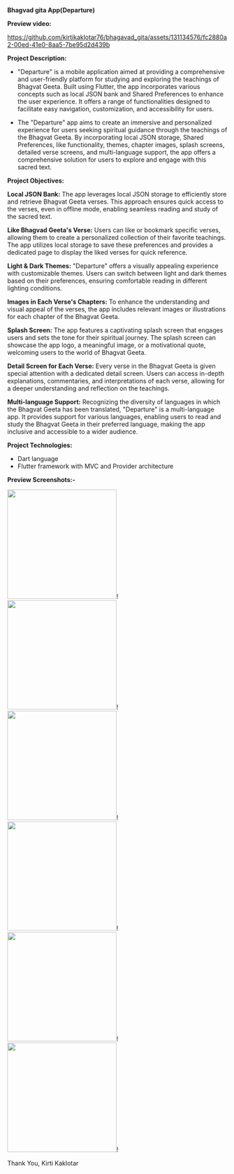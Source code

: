 **Bhagvad gita App(Departure)**


**Preview video:**

https://github.com/kirtikaklotar76/bhagavad_gita/assets/131134576/fc2880a2-00ed-41e0-8aa5-7be95d2d439b


**Project Description:**

  - "Departure" is a mobile application aimed at providing a comprehensive and user-friendly
platform for studying and exploring the teachings of Bhagvat Geeta. Built using Flutter, the app
incorporates various concepts such as local JSON bank and Shared Preferences to enhance the
user experience. It offers a range of functionalities designed to facilitate easy navigation,
customization, and accessibility for users.

  - The "Departure" app aims to create an immersive and personalized experience for users seeking
spiritual guidance through the teachings of the Bhagvat Geeta. By incorporating local JSON
storage, Shared Preferences, like functionality, themes, chapter images, splash screens, detailed
verse screens, and multi-language support, the app offers a comprehensive solution for users to
explore and engage with this sacred text.

**Project Objectives:**

**Local JSON Bank:** The app leverages local JSON storage to efficiently store and retrieve
Bhagvat Geeta verses. This approach ensures quick access to the verses, even in offline mode,
enabling seamless reading and study of the sacred text.

**Like Bhagvad Geeta's Verse:** Users can like or bookmark specific verses, allowing them to
create a personalized collection of their favorite teachings. The app utilizes local storage to save
these preferences and provides a dedicated page to display the liked verses for quick reference.

**Light & Dark Themes:** "Departure" offers a visually appealing experience with customizable
themes. Users can switch between light and dark themes based on their preferences, ensuring
comfortable reading in different lighting conditions.

**Images in Each Verse's Chapters:** To enhance the understanding and visual appeal of the
verses, the app includes relevant images or illustrations for each chapter of the Bhagvat Geeta.

**Splash Screen:** The app features a captivating splash screen that engages users and sets the tone
for their spiritual journey. The splash screen can showcase the app logo, a meaningful image, or
a motivational quote, welcoming users to the world of Bhagvat Geeta.

**Detail Screen for Each Verse:** Every verse in the Bhagvat Geeta is given special attention with
a dedicated detail screen. Users can access in-depth explanations, commentaries, and
interpretations of each verse, allowing for a deeper understanding and reflection on the
teachings.

**Multi-language Support:** Recognizing the diversity of languages in which the Bhagvat Geeta
has been translated, "Departure" is a multi-language app. It provides support for various
languages, enabling users to read and study the Bhagvat Geeta in their preferred language,
making the app inclusive and accessible to a wider audience.

**Project Technologies:**
- Dart language
- Flutter framework with MVC and Provider architecture

**Preview Screenshots:-**

<img src= "https://github.com/kirtikaklotar76/bhagavad_gita/assets/131134576/6aecc401-5af9-4029-a6b1-c6cdd81ed39d" width="250px"></img>!
<img src= "https://github.com/kirtikaklotar76/bhagavad_gita/assets/131134576/1e5a47cc-3bb0-4bd4-b7b2-9701b948d1e8" width="250px"></img>!
<img src= "https://github.com/kirtikaklotar76/bhagavad_gita/assets/131134576/f96e06bc-71aa-49cf-9c8c-7bc34e5627d3" width="250px"></img>!
<img src= "https://github.com/kirtikaklotar76/bhagavad_gita/assets/131134576/b4ac932f-24ee-4aa5-ba9d-a84c0ff14acb" width="250px"></img>!
<img src= "https://github.com/kirtikaklotar76/bhagavad_gita/assets/131134576/4d62fed5-4e8c-4288-92ca-377217319d49" width="250px"></img>!
<img src= "https://github.com/kirtikaklotar76/bhagavad_gita/assets/131134576/fac3924c-99a6-4f36-89ed-aa57deb96491" width="250px"></img>!


Thank You,
Kirti Kaklotar

